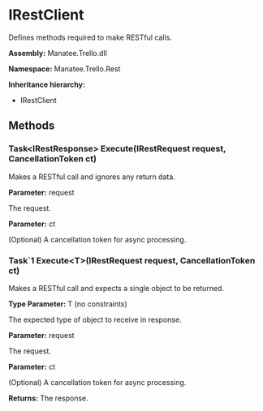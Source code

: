 # IRestClient

Defines methods required to make RESTful calls.

**Assembly:** Manatee.Trello.dll

**Namespace:** Manatee.Trello.Rest

**Inheritance hierarchy:**

- IRestClient

## Methods

### Task&lt;IRestResponse&gt; Execute(IRestRequest request, CancellationToken ct)

Makes a RESTful call and ignores any return data.

**Parameter:** request

The request.

**Parameter:** ct

(Optional) A cancellation token for async processing.

### Task`1 Execute&lt;T&gt;(IRestRequest request, CancellationToken ct)

Makes a RESTful call and expects a single object to be returned.

**Type Parameter:** T (no constraints)

The expected type of object to receive in response.

**Parameter:** request

The request.

**Parameter:** ct

(Optional) A cancellation token for async processing.

**Returns:** The response.

